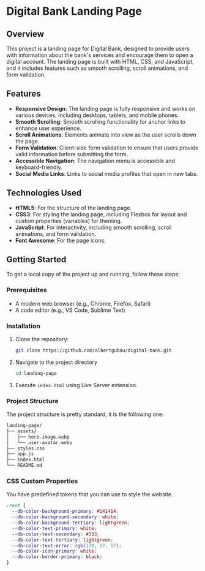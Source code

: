 # Digital Bank Landing Page

## Overview

This project is a landing page for Digital Bank, designed to provide users with information about the bank's services and encourage them to open a digital account. The landing page is built with HTML, CSS, and JavaScript, and it includes features such as smooth scrolling, scroll animations, and form validation.

## Features

- **Responsive Design**: The landing page is fully responsive and works on various devices, including desktops, tablets, and mobile phones.
- **Smooth Scrolling**: Smooth scrolling functionality for anchor links to enhance user experience.
- **Scroll Animations**: Elements animate into view as the user scrolls down the page.
- **Form Validation**: Client-side form validation to ensure that users provide valid information before submitting the form.
- **Accessible Navigation**: The navigation menu is accessible and keyboard-friendly.
- **Social Media Links**: Links to social media profiles that open in new tabs.

## Technologies Used

- **HTML5**: For the structure of the landing page.
- **CSS3**: For styling the landing page, including Flexbox for layout and custom properties (variables) for theming.
- **JavaScript**: For interactivity, including smooth scrolling, scroll animations, and form validation.
- **Font Awesome**: For the page icons.

## Getting Started

To get a local copy of the project up and running, follow these steps:

### Prerequisites

- A modern web browser (e.g., Chrome, Firefox, Safari)
- A code editor (e.g., VS Code, Sublime Text)

### Installation

1. Clone the repository:
   ```bash
   git clone https://github.com/albertgubau/digital-bank.git
2. Navigate to the project directory
   ```bash
   cd landing-page
3. Execute ``index.html`` using Live Server extension.

### Project Structure

The project structure is pretty standard, it is the following one:

```markdown
landing-page/
├── assets/
│   ├── hero-image.webp
│   └── user-avatar.webp
├── styles.css
├── app.js
├── index.html
└── README.md
```

### CSS Custom Properties

You have predefined tokens that you can use to style the website.

```css
:root {
  --db-color-background-primary: #141414;
  --db-color-background-secondary: white;
  --db-color-background-tertiary: lightgreen;
  --db-color-text-primary: white;
  --db-color-text-secondary: #333;
  --db-color-text-tertiary: lightgreen;
  --db-color-text-error: rgb(179, 17, 17);
  --db-color-icon-primary: white;
  --db-color-border-primary: black;
}
```